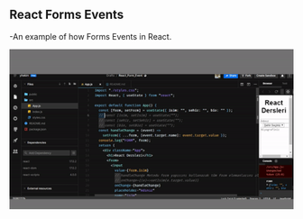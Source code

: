 ## React Forms Events

-An example of how Forms Events in React.

![gif](https://raw.githubusercontent.com/yhekim/Forms_Events/main/Forms_Events.gif)

